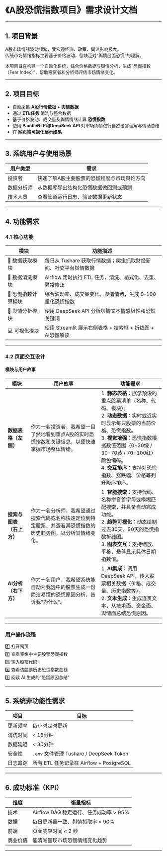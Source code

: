 # 《A股恐慌指数项目》需求设计文档

---

## 1. 项目背景

A股市场情绪波动频繁，受宏观经济、政策、舆论影响极大。  
传统市场情绪指标主要基于价格波动，但缺乏对“舆情层面恐慌”的理解。  

本项目旨在构建一个自动化系统，综合价格数据与舆情分析，生成“恐慌指数（Fear Index）”，帮助投资者和分析师评估市场情绪变化。

---

## 2. 项目目标

- 自动采集 **A股行情数据 + 舆情数据**  
- 通过 **ETL任务** 清洗与整合数据  
- 基于价格波动、成交量及舆情情绪计算 **恐慌指数**  
- 使用 **PaddleNLP和DeepSeek API** 对市场舆情进行自然语言理解与情绪总结  
- 在 **网页端可视化展示结果**

---

## 3. 系统用户与使用场景

| 用户类型 | 需求 |
|-----------|------|
| 投资者 | 快速了解A股主要股票的恐慌程度与市场舆论方向 |
| 数据分析师 | 从数据库导出结构化恐慌数据做回测或预测 |
| 技术人员 | 查看管道运行日志、验证数据更新状态 |

---

## 4. 功能需求

### 4.1 核心功能

| 模块 | 功能描述 |
|------|-----------|
| 🧭 数据获取模块 | 每日从 Tushare 获取行情数据；爬虫抓取财经新闻、社交平台舆情数据 |
| 🧹 数据清洗模块 | Airflow 定时执行 ETL 任务，清洗、格式化、去重、异常修正 |
| 🧮 恐慌指数计算模块 | 综合波动率、成交量变化、舆情情绪，生成 0–100 量化恐慌指数 |
| 🤖 舆情分析模块 | 使用 DeepSeek API 分析舆情文本情感极性和恐慌关键词 |
| 💻 可视化模块 | 使用 Streamlit 展示右侧表格 + 搜索框 + 折线图 + AI恐慌解读 |

---

### 4.2 页面交互设计

#### 模块与用户故事

| 模块 | 用户故事 | 功能需求 |
|------|-----------|-----------|
| **数据表格（左侧）** | 作为一名投资者，我希望一目了然地看到重点A股的实时恐慌指数和关键信息，以便快速掌握市场整体情绪。 | 1. **静态表格**：展示预设的重点股票清单（名称、代码、板块）。<br>2. **动态数据**：实时或近实时显示每只股票的当前价格、恐慌指数。<br>3. **视觉增强**：恐慌指数根据数值范围（0-30绿 / 30-70黄 / 70-100红）颜色编码。<br>4. **交互排序**：支持对恐慌指数、涨跌幅、价格等列升降序排序。 |
| **搜索与图表（右上方）** | 作为一名分析师，我希望通过搜索代码或名称快速定位到特定股票，并查看其恐慌指数的历史趋势图，以分析其情绪变化。 | 1. **智能搜索**：支持代码、名称拼音首字母或模糊匹配搜索，并具备自动完成功能。<br>2. **趋势可视化**：动态绘制过去30天、90天的恐慌指数折线图。<br>3. **图表交互**：支持缩放、平移，悬停显示具体日期指数值。 |
| **AI分析（右下方）** | 作为一名用户，我希望系统能自动为我选中的股票生成一份简洁易懂的恐慌原因分析，告诉我“为什么”。 | 1. **AI集成**：调用 DeepSeek API，传入股票相关数据（价格、成交量、历史指数等）。<br>2. **文本生成**：生成连贯文本，从技术面、资金面、舆情面总结恐慌原因。 |

---

### 用户操作流程

1️⃣ 打开网页  
2️⃣ 查看表格中主要股票恐慌指数  
3️⃣ 输入股票代码  
4️⃣ 查看该股票历史恐慌指数曲线  
5️⃣ 阅读 AI 生成的“恐慌原因总结”

---

## 5. 系统非功能性需求

| 项目 | 目标 |
|------|------|
| 更新频率 | 每小时定时更新 |
| 清洗时间 | < 15分钟 |
| 数据延迟 | < 30分钟 |
| 安全性 | `.env` 文件管理 Tushare / DeepSeek Token |
| 日志追踪 | 所有 ETL 任务记录在 Airflow + PostgreSQL |

---

## 6. 成功标准（KPI）

| 维度 | 衡量指标 |
|------|-----------|
| 技术 | Airflow DAG 稳定运行、任务成功率 > 95% |
| 数据 | 每日更新量一致、舆情抓取率 > 90% |
| 前端 | 页面响应时间 < 2 秒 |
| 商业价值 | 能清晰呈现市场恐慌情绪变化趋势 |

---
